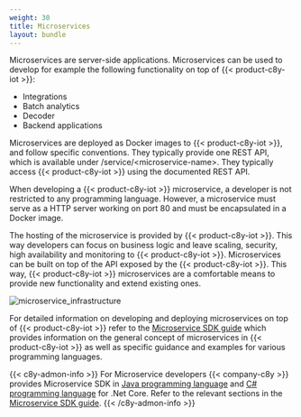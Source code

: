 ```yaml
---
weight: 30
title: Microservices
layout: bundle
---
```


Microservices are server-side applications. Microservices can be used to develop for example the following functionality on top of {{< product-c8y-iot >}}:

* Integrations
* Batch analytics
* Decoder
* Backend applications

Microservices are deployed as Docker images to {{< product-c8y-iot >}}, and follow specific conventions. They typically provide one REST API, which is available under /service/&lt;microservice-name&gt;. They typically access {{< product-c8y-iot >}} using the documented REST API.

When developing a {{< product-c8y-iot >}} microservice, a developer is not restricted to any programming language. However, a microservice must serve as a HTTP server working on port 80 and must be encapsulated in a Docker image.

The hosting of the microservice is provided by {{< product-c8y-iot >}}. This way developers can focus on business logic and leave scaling, security, high availability and monitoring to {{< product-c8y-iot >}}. Microservices can be built on top of the API exposed by the {{< product-c8y-iot >}}. This way, {{< product-c8y-iot >}} microservices are a comfortable means to provide new functionality and extend existing ones.

![microservice_infrastructure](/images/concepts-guide/microservice_infrastructure.png)

For detailed information on developing and deploying microservices on top of {{< product-c8y-iot >}} refer to the [Microservice SDK guide](/microservice-sdk/introduction) which provides information on the general concept of microservices in {{< product-c8y-iot >}} as well as specific guidance and examples for various programming languages.

{{< c8y-admon-info >}}
For Microservice developers {{< company-c8y >}} provides Microservice SDK in [Java programming language](/microservice-sdk/java) and [C# programming language](/microservice-sdk/cs) for .Net Core. Refer to the relevant sections in the [Microservice SDK guide](/microservice-sdk/introduction).
{{< /c8y-admon-info >}}
